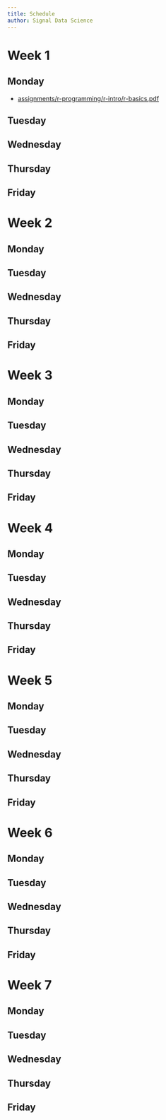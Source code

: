 ```yaml
---
title: Schedule
author: Signal Data Science
---
```


Week 1
======

Monday
------

* [assignments/r-programming/r-intro/r-basics.pdf](test)

Tuesday
-------

Wednesday
---------

Thursday
--------

Friday
------

Week 2
======

Monday
------

Tuesday
-------

Wednesday
---------

Thursday
--------

Friday
------

Week 3
======

Monday
------

Tuesday
-------

Wednesday
---------

Thursday
--------

Friday
------

Week 4
======

Monday
------

Tuesday
-------

Wednesday
---------

Thursday
--------

Friday
------

Week 5
======

Monday
------

Tuesday
-------

Wednesday
---------

Thursday
--------

Friday
------

Week 6
======

Monday
------

Tuesday
-------

Wednesday
---------

Thursday
--------

Friday
------

Week 7
======

Monday
------

Tuesday
-------

Wednesday
---------

Thursday
--------

Friday
------

